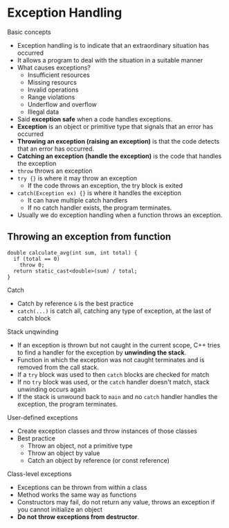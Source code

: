 # Exception Handling

Basic concepts
- Exception handling is to indicate that an extraordinary situation has occurred
- It allows a program to deal with the situation in a suitable manner
- What causes exceptions?
  - Insufficient resources
  - Missing resourcs
  - Invalid operations
  - Range violations
  - Underflow and overflow
  - Illegal data
- Said **exception safe** when a code handles exceptions.
- **Exception** is an object or primitive type that signals that an error has occurred
- **Throwing an exception (raising an exception)** is that the code detects that an error has occurred.
- **Catching an exception (handle the exception)** is the code that handles the exception
- `throw` throws an exception
- `try {}` is where it may throw an exception
  - If the code throws an exception, the try block is exited
- `catch(Exception ex) {}` is where it handles the exception
  - It can have multiple catch handlers
  - If no catch handler exists, the program terminates.
- Usually we do exception handling when a function throws an exception.

Throwing an exception from function
- 
```
double calculate_avg(int sum, int total) {
  if (total == 0)
    throw 0;
  return static_cast<double>(sum) / total;
}
```

Catch
- Catch by reference `&` is the best practice
- `catch(...)` is catch all, catching any type of exception, at the last of catch block

Stack unqwinding
- If an exception is thrown but not caught in the current scope, C++ tries to find a handler for the exception by **unwinding the stack**.
- Function in which the exception was not caught terminates and is removed from the call stack.
- If a `try` block was used to then `catch` blocks are checked for match
- If no `try` block was used, or the `catch` handler doesn't match, stack unwinding occurs again
- If the stack is unwound back to `main` and no `catch` handler handles the exception, the program terminates.

User-defined exceptions
- Create exception classes and throw instances of those classes
- Best practice
  - Throw an object, not a primitive type
  - Throw an object by value
  - Catch an object by reference (or const reference)

Class-level exceptions
- Exceptions can be thrown from within a class
- Method works the same way as functions
- Constructors may fail, do not return any value, throws an exception if you cannot initialize an object
- **Do not throw exceptions from destructor**.
